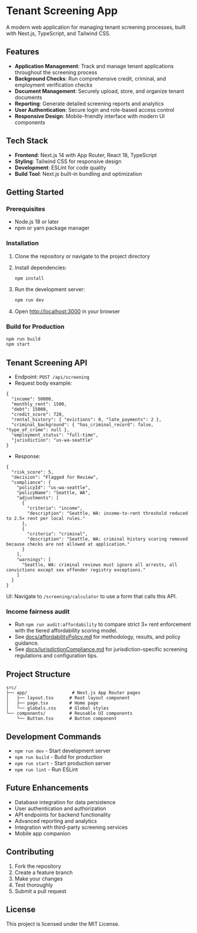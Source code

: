 # Tenant Screening App

A modern web application for managing tenant screening processes, built with Next.js, TypeScript, and Tailwind CSS.

## Features

- **Application Management**: Track and manage tenant applications throughout the screening process
- **Background Checks**: Run comprehensive credit, criminal, and employment verification checks
- **Document Management**: Securely upload, store, and organize tenant documents
- **Reporting**: Generate detailed screening reports and analytics
- **User Authentication**: Secure login and role-based access control
- **Responsive Design**: Mobile-friendly interface with modern UI components

## Tech Stack

- **Frontend**: Next.js 14 with App Router, React 18, TypeScript
- **Styling**: Tailwind CSS for responsive design
- **Development**: ESLint for code quality
- **Build Tool**: Next.js built-in bundling and optimization

## Getting Started

### Prerequisites

- Node.js 18 or later
- npm or yarn package manager

### Installation

1. Clone the repository or navigate to the project directory
2. Install dependencies:
   ```bash
   npm install
   ```

3. Run the development server:
   ```bash
   npm run dev
   ```

4. Open [http://localhost:3000](http://localhost:3000) in your browser

### Build for Production

```bash
npm run build
npm start
```

## Tenant Screening API

- Endpoint: `POST /api/screening`
- Request body example:

```
{
  "income": 50000,
  "monthly_rent": 1500,
  "debt": 15000,
  "credit_score": 720,
  "rental_history": { "evictions": 0, "late_payments": 2 },
  "criminal_background": { "has_criminal_record": false, "type_of_crime": null },
  "employment_status": "full-time",
  "jurisdiction": "us-wa-seattle"
}
```

- Response:

```
{
  "risk_score": 5,
  "decision": "Flagged for Review",
  "compliance": {
    "policyId": "us-wa-seattle",
    "policyName": "Seattle, WA",
    "adjustments": [
      {
        "criteria": "income",
        "description": "Seattle, WA: income-to-rent threshold reduced to 2.5× rent per local rules."
      },
      {
        "criteria": "criminal",
        "description": "Seattle, WA: criminal history scoring removed because checks are not allowed at application."
      }
    ],
    "warnings": [
      "Seattle, WA: criminal reviews must ignore all arrests, all convictions except sex offender registry exceptions."
    ]
  }
}
```

UI: Navigate to `/screening/calculator` to use a form that calls this API.

### Income fairness audit

- Run `npm run audit:affordability` to compare strict 3× rent enforcement with the tiered affordability scoring model.
- See [docs/affordabilityPolicy.md](docs/affordabilityPolicy.md) for methodology, results, and policy guidance.
- See [docs/jurisdictionCompliance.md](docs/jurisdictionCompliance.md) for jurisdiction-specific screening regulations and configuration tips.

## Project Structure

```
src/
├── app/                 # Next.js App Router pages
│   ├── layout.tsx      # Root layout component
│   ├── page.tsx        # Home page
│   └── globals.css     # Global styles
└── components/         # Reusable UI components
    └── Button.tsx      # Button component
```

## Development Commands

- `npm run dev` - Start development server
- `npm run build` - Build for production
- `npm run start` - Start production server
- `npm run lint` - Run ESLint

## Future Enhancements

- Database integration for data persistence
- User authentication and authorization
- API endpoints for backend functionality
- Advanced reporting and analytics
- Integration with third-party screening services
- Mobile app companion

## Contributing

1. Fork the repository
2. Create a feature branch
3. Make your changes
4. Test thoroughly
5. Submit a pull request

## License

This project is licensed under the MIT License.
